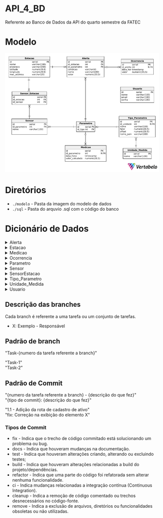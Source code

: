 # API_4_BD
Referente ao Banco de Dados da API do quarto semestre da FATEC

# Modelo

![Modelo do banco de dados](./modelo/Modelo.png)

# Diretórios

* `./modelo` - Pasta da imagem do modelo de dados
* `./sql` - Pasta do arquvio .sql com o código do banco

# Dicionário de Dados

<details>
    <summary>Alerta</summary>

    |   Colunas    | Tipo de dados | Comprimento |  Restrições  | Valor padrão |              Descrição               |
    | :----------: | :-----------: | :---------: | :----------: | :----------: | :----------------------------------: |
    |      id      |    SERIAL     |   Default   | PK, NOT NULL |   IDENTITY   |  Número de identificação do alerta   |
    |  id_estacao  |      INT      |   Default   | FK, NOT NULL |   IDENTITY   |  Número de identificação da estação  |
    | id_parametro |      INT      |   Default   | FK, NOT NULL |   IDENTITY   | Número de identificação do parâmetro |
    |   condicao   |    VARCHAR    |      4      |   NOT NULL   |     N/A      |          Condição da alerta          |
    |     nome     |    VARCHAR    |     100     |   NOT NULL   |     N/A      |            Nome do alerta            |
    |    valor     |    NUMERIC    |   (20, 5)   |   NOT NULL   |     N/A      |           Valor do alerta            |

</details>

<details>
    <summary>Estacao</summary>

    |   Colunas   | Tipo de dados | Comprimento |  Restrições  | Valor padrão |             Descrição              |
    | :---------: | :-----------: | :---------: | :----------: | :----------: | :--------------------------------: |
    |     id      |    SERIAL     |   Default   | PK, NOT NULL |   IDENTITY   | Número de identificação da estação |
    |    nome     |    VARCHAR    |     180     |   NOT NULL   |     N/A      |          Nome da estação           |
    |  endereco   |    VARCHAR    |     200     |   NOT NULL   |     N/A      |        Endereco da estação         |
    |  latitude   |    NUMERIC    |   (9, 6)    |   NOT NULL   |     N/A      |        Latitude da estação         |
    |  longitude  |    NUMERIC    |   (9, 6)    |   NOT NULL   |     N/A      |        Longitude da estação        |
    | mac_address |    VARCHAR    |     20      |   NOT NULL   |     N/A      |       Mac address da estação       |

</details>

<details>
    <summary>Medicao</summary>

    |     Colunas     | Tipo de dados | Comprimento |  Restrições  | Valor padrão |                  Descrição                   |
    | :-------------: | :-----------: | :---------: | :----------: | :----------: | :------------------------------------------: |
    |       id        |    SERIAL     |   Default   | PK, NOT NULL |   IDENTITY   |      Número de identificação da medição      |
    |  id_parametro   |      INT      |   Default   |      FK      |   IDENTITY   | Número de identificação do tipo do parâmetro |
    |    data_hora    |   TIMESTAMP   |   Default   |   NOT NULL   |     N/A      |            Data e hora da medição            |
    | valor_calculado |    NUMERIC    |   (20, 5)   |   NOT NULL   |     N/A      |          Valor Calculado da medição          |

</details>

<details>
    <summary>Ocorrencia</summary>

    |  Colunas  | Tipo de dados | Comprimento |  Restrições  | Valor padrão |               Descrição               |
    | :-------: | :-----------: | :---------: | :----------: | :----------: | :-----------------------------------: |
    |    id     |    SERIAL     |   Default   | PK, NOT NULL |   IDENTITY   | Número de identificação da ocorrência |
    | id_alerta |      INT      |   Default   |      FK      |   IDENTITY   |   Número de identificação do alerta   |
    | data_hora |   TIMESTAMP   |   Default   |   NOT NULL   |     N/A      |       Data e hora da ocorrência       |
    |   valor   |    NUMERIC    |   (20, 5)   |   NOT NULL   |     N/A      |          Valor da ocorrência          |

</details>

<details>
    <summary>Parametro</summary>

    | Colunas | Tipo de dados | Comprimento |  Restrições  | Valor padrão |                  Descrição                   |
    | :-----: | :-----------: | :---------: | :----------: | :----------: | :------------------------------------------: |
    |   id    |    SERIAL     |   Default   | PK, NOT NULL |   IDENTITY   |     Número de identificação do parâmetro     |
    | id_tipo |      INT      |   Default   | FK, NOT NULL |   IDENTITY   | Número de identificação do tipo do parâmetro |

</details>

<details>
    <summary>Sensor</summary>

    |   Colunas    | Tipo de dados | Comprimento |  Restrições  | Valor padrão |              Descrição               |
    | :----------: | :-----------: | :---------: | :----------: | :----------: | :----------------------------------: |
    |      id      |    SERIAL     |   Default   | PK, NOT NULL |   IDENTITY   |  Número de identificação do sensor   |
    | id_parametro |      INT      |   Default   | FK, NOT NULL |   IDENTITY   | Número de identificação do parâmetro |
    |     nome     |    VARCHAR    |     100     |   NOT NULL   |     N/A      |      Nome do tipo do parâmetro       |

</details>

<details>
    <summary>SensorEstacao</summary>

    |  Colunas   | Tipo de dados | Comprimento |  Restrições  | Valor padrão |                         Descrição                          |
    | :--------: | :-----------: | :---------: | :----------: | :----------: | :--------------------------------------------------------: |
    |     id     |    SERIAL     |   Default   | PK, NOT NULL |   IDENTITY   | Número de identificação da relação do sensor com a estação |
    | id_sensor  |      INT      |   Default   | FK, NOT NULL |   IDENTITY   |             Número de identificação do sensor              |
    | id_estacao |      INT      |   Default   | FK, NOT NULL |   IDENTITY   |             Número de identificação da estação             |

</details>

<details>
    <summary>Tipo_Parametro</summary>

    |  Colunas   | Tipo de dados | Comprimento |  Restrições  | Valor padrão |                  Descrição                   |
    | :--------: | :-----------: | :---------: | :----------: | :----------: | :------------------------------------------: |
    |     id     |    SERIAL     |   Default   | PK, NOT NULL |   IDENTITY   | Número de identificação do tipo do parâmetro |
    | id_unidade |      INT      |   Default   |      FK      |   IDENTITY   | Número de identificação da unidade de medida |
    |    nome    |    VARCHAR    |     100     |   NOT NULL   |     N/A      |          Nome do tipo do parâmetro           |
    |   fator    |    NUMERIC    |   (20, 5)   |   NOT NULL   |     N/A      |          Fator do tipo do parâmetro          |
    |   offset   |    NUMERIC    |   (20, 5)   |   NOT NULL   |     N/A      |         Offset do tipo do parâmetro          |
    | nome_json  |    VARCHAR    |     180     |   NOT NULL   |     N/A      |      Nome do json do tipo do parâmetro       |

</details>

<details>
    <summary>Unidade_Medida</summary>

    | Colunas | Tipo de dados | Comprimento |  Restrições  | Valor padrão |                  Descrição                   |
    | :-----: | :-----------: | :---------: | :----------: | :----------: | :------------------------------------------: |
    |   id    |    SERIAL     |   Default   | PK, NOT NULL |   IDENTITY   | Número de identificação da unidade de medida |
    |  nome   |    VARCHAR    |     100     |   NOT NULL   |     N/A      |          Nome da unidade de medida           |

</details>

<details>
    <summary>Usuario</summary>

    | Colunas | Tipo de dados | Comprimento |  Restrições  | Valor padrão |             Descrição              |
    | :-----: | :-----------: | :---------: | :----------: | :----------: | :--------------------------------: |
    |   id    |    SERIAL     |   Default   | PK, NOT NULL |   IDENTITY   | Número de identificação do usuário |
    |  nome   |    VARCHAR    |     100     |   NOT NULL   |     N/A      |          Nome do usuário           |
    |  email  |    VARCHAR    |     180     |   NOT NULL   |     N/A      |          Email do usuário          |
    |  senha  |    VARCHAR    |     180     |   NOT NULL   |     N/A      |          Senha do usuário          |

</details>

## Descrição das branches
Cada branch é referente a uma tarefa ou um conjunto de tarefas.

- X: Exemplo - Responsável

## Padrão de branch
"Task-{numero da tarefa referente a branch}"

"Task-1"    
"Task-2"

## Padrão de Commit
"{numero da tarefa referente a branch} - {descrição do que fez}"    
"{tipo de commit}: {descrição do que fez}"

"1.1 - Adição da rota de cadastro de ativo"     
"fix: Correção na exibição do elemento X"

### Tipos de Commit

* fix - Indica que o trecho de código commitado está solucionando um problema ou bug.
* docs - Indica que houveram mudanças na documentação.
* test - Indica que houveram alterações criando, alterando ou excluindo testes;
* build - Indica que houveram alterações relacionadas a build do projeto/dependências.
* refactor - Indica que uma parte do código foi refatorada sem alterar nenhuma funcionalidade.
* ci - Indica mudanças relacionadas a integração contínua (Continuous Integration).
* cleanup - Indica a remoção de código comentado ou trechos desnecessários no código-fonte.
* remove - Indica a exclusão de arquivos, diretórios ou funcionalidades obsoletas ou não utilizadas.
